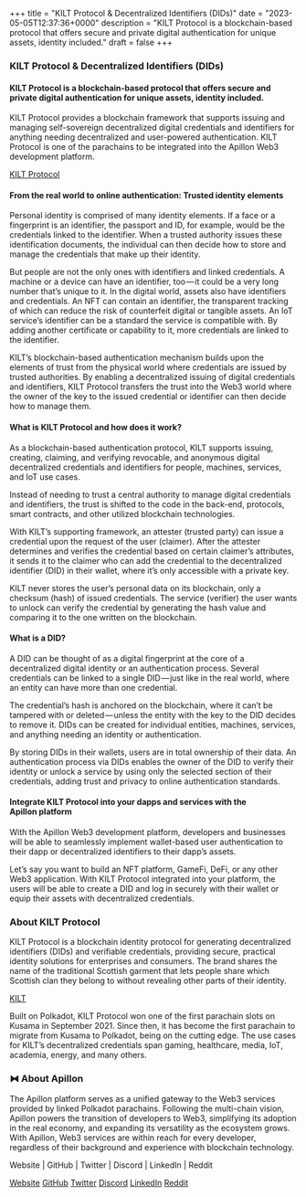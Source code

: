 +++
title = "KILT Protocol & Decentralized Identifiers (DIDs)"
date = "2023-05-05T12:37:36+0000"
description = "KILT Protocol is a blockchain-based protocol that offers secure and private digital authentication for unique assets, identity included."
draft = false
+++

### KILT Protocol & Decentralized Identifiers (DIDs)


#### KILT Protocol is a blockchain-based protocol that offers secure and private digital authentication for unique assets, identity included.


KILT Protocol provides a blockchain framework that supports issuing and managing self-sovereign decentralized digital credentials and identifiers for anything needing decentralized and user-powered authentication. KILT Protocol is one of the parachains to be integrated into the Apillon Web3 development platform.

[KILT Protocol](https://www.kilt.io/)

#### From the real world to online authentication: Trusted identity elements


Personal identity is comprised of many identity elements. If a face or a fingerprint is an identifier, the passport and ID, for example, would be the credentials linked to the identifier. When a trusted authority issues these identification documents, the individual can then decide how to store and manage the credentials that make up their identity.


But people are not the only ones with identifiers and linked credentials. A machine or a device can have an identifier, too — it could be a very long number that’s unique to it. In the digital world, assets also have identifiers and credentials. An NFT can contain an identifier, the transparent tracking of which can reduce the risk of counterfeit digital or tangible assets. An IoT service’s identifier can be a standard the service is compatible with. By adding another certificate or capability to it, more credentials are linked to the identifier.


KILT’s blockchain-based authentication mechanism builds upon the elements of trust from the physical world where credentials are issued by trusted authorities. By enabling a decentralized issuing of digital credentials and identifiers, KILT Protocol transfers the trust into the Web3 world where the owner of the key to the issued credential or identifier can then decide how to manage them.


#### What is KILT Protocol and how does it work?


As a blockchain-based authentication protocol, KILT supports issuing, creating, claiming, and verifying revocable, and anonymous digital decentralized credentials and identifiers for people, machines, services, and IoT use cases.


Instead of needing to trust a central authority to manage digital credentials and identifiers, the trust is shifted to the code in the back-end, protocols, smart contracts, and other utilized blockchain technologies.


With KILT’s supporting framework, an attester (trusted party) can issue a credential upon the request of the user (claimer). After the attester determines and verifies the credential based on certain claimer’s attributes, it sends it to the claimer who can add the credential to the decentralized identifier (DID) in their wallet, where it’s only accessible with a private key.


KILT never stores the user’s personal data on its blockchain, only a checksum (hash) of issued credentials. The service (verifier) the user wants to unlock can verify the credential by generating the hash value and comparing it to the one written on the blockchain.


#### What is a DID?


A DID can be thought of as a digital fingerprint at the core of a decentralized digital identity or an authentication process. Several credentials can be linked to a single DID — just like in the real world, where an entity can have more than one credential.


The credential’s hash is anchored on the blockchain, where it can’t be tampered with or deleted — unless the entity with the key to the DID decides to remove it. DIDs can be created for individual entities, machines, services, and anything needing an identity or authentication.


By storing DIDs in their wallets, users are in total ownership of their data. An authentication process via DIDs enables the owner of the DID to verify their identity or unlock a service by using only the selected section of their credentials, adding trust and privacy to online authentication standards.


#### Integrate KILT Protocol into your dapps and services with the Apillon platform


With the Apillon Web3 development platform, developers and businesses will be able to seamlessly implement wallet-based user authentication to their dapp or decentralized identifiers to their dapp’s assets.


Let’s say you want to build an NFT platform, GameFi, DeFi, or any other Web3 application. With KILT Protocol integrated into your platform, the users will be able to create a DID and log in securely with their wallet or equip their assets with decentralized credentials.


### About KILT Protocol


KILT Protocol is a blockchain identity protocol for generating decentralized identifiers (DIDs) and verifiable credentials, providing secure, practical identity solutions for enterprises and consumers. The brand shares the name of the traditional Scottish garment that lets people share which Scottish clan they belong to without revealing other parts of their identity.

[KILT](https://www.kilt.io/)

Built on Polkadot, KILT Protocol won one of the first parachain slots on Kusama in September 2021. Since then, it has become the first parachain to migrate from Kusama to Polkadot, being on the cutting edge. The use cases for KILT’s decentralized credentials span gaming, healthcare, media, IoT, academia, energy, and many others.


### ⧓ About Apillon


The Apillon platform serves as a unified gateway to the Web3 services provided by linked Polkadot parachains. Following the multi-chain vision, Apillon powers the transition of developers to Web3, simplifying its adoption in the real economy, and expanding its versatility as the ecosystem grows. With Apillon, Web3 services are within reach for every developer, regardless of their background and experience with blockchain technology.


Website | GitHub | Twitter | Discord | LinkedIn | Reddit

[Website](https://apillon.io/)
[GitHub](https://github.com/Apillon-web3)
[Twitter](https://twitter.com/apillon)
[Discord](https://discord.gg/apillon)
[LinkedIn](https://www.linkedin.com/company/apillon/)
[Reddit](https://www.reddit.com/r/apillon/)